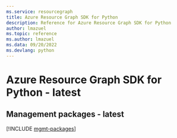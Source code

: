 ```yaml
---
ms.service: resourcegraph
title: Azure Resource Graph SDK for Python
description: Reference for Azure Resource Graph SDK for Python
author: lmazuel
ms.topic: reference
ms.author: lmazuel
ms.data: 09/20/2022
ms.devlang: python
---
```

# Azure Resource Graph SDK for Python - latest

## Management packages - latest
[!INCLUDE [mgmt-packages](resource-graph-mgmt-index.md)]